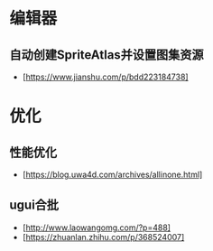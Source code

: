 # 编辑器
## 自动创建SpriteAtlas并设置图集资源
- [https://www.jianshu.com/p/bdd223184738]

# 优化
## 性能优化
- [https://blog.uwa4d.com/archives/allinone.html]

## ugui合批 
- [http://www.laowangomg.com/?p=488]
- [https://zhuanlan.zhihu.com/p/368524007]

